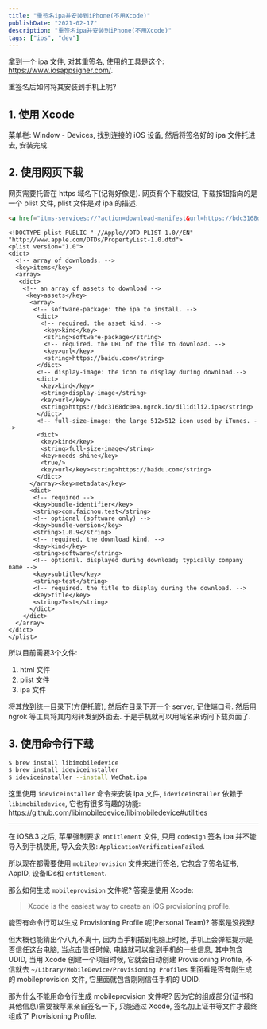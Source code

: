 ```yaml
---
title: "重签名ipa并安装到iPhone(不用Xcode)"
publishDate: "2021-02-17"
description: "重签名ipa并安装到iPhone(不用Xcode)"
tags: ["ios", "dev"]
---
```


拿到一个 ipa 文件, 对其重签名, 使用的工具是这个: https://www.iosappsigner.com/.

重签名后如何将其安装到手机上呢?

## 1. 使用 Xcode

菜单栏: Window - Devices, 找到连接的 iOS 设备, 然后将签名好的 ipa 文件托进去,
安装完成.

## 2. 使用网页下载

网页需要托管在 https 域名下(记得好像是). 网页有个下载按钮, 下载按钮指向的是一个
plist 文件, plist 文件是对 ipa 的描述.

```html
<a href="itms-services://?action=download-manifest&url=https://bdc3168dc0ea.ngrok.io/tf.plist">download</a>
```

```plist
<!DOCTYPE plist PUBLIC "-//Apple//DTD PLIST 1.0//EN"
"http://www.apple.com/DTDs/PropertyList-1.0.dtd">
<plist version="1.0">
<dict>
  <!-- array of downloads. -->
  <key>items</key>
  <array>
   <dict>
    <!-- an array of assets to download -->
     <key>assets</key>
      <array>
       <!-- software-package: the ipa to install. -->
        <dict>
         <!-- required. the asset kind. -->
          <key>kind</key>
          <string>software-package</string>
          <!-- required. the URL of the file to download. -->
          <key>url</key>
          <string>https://baidu.com</string>
        </dict>
        <!-- display-image: the icon to display during download.-->
        <dict>
         <key>kind</key>
         <string>display-image</string>
         <key>url</key>
         <string>https://bdc3168dc0ea.ngrok.io/dilidili2.ipa</string>
        </dict>
        <!-- full-size-image: the large 512x512 icon used by iTunes. -->
        <dict>
         <key>kind</key>
         <string>full-size-image</string>
         <key>needs-shine</key>
         <true/>
         <key>url</key><string>https://baidu.com</string>
        </dict>
      </array><key>metadata</key>
      <dict>
       <!-- required -->
       <key>bundle-identifier</key>
       <string>com.faichou.test</string>
       <!-- optional (software only) -->
       <key>bundle-version</key>
       <string>1.0.9</string>
       <!-- required. the download kind. -->
       <key>kind</key>
       <string>software</string>
       <!-- optional. displayed during download; typically company name -->
       <key>subtitle</key>
       <string>test</string>
       <!-- required. the title to display during the download. -->
       <key>title</key>
       <string>Test</string>
      </dict>
    </dict>
  </array>
</dict>
</plist>
```

所以目前需要3个文件:

1. html 文件
2. plist 文件
3. ipa 文件

将其放到统一目录下(方便托管), 然后在目录下开一个 server, 记住端口号. 然后用
ngrok 等工具将其内网转发到外面去. 于是手机就可以用域名来访问下载页面了.

## 3. 使用命令行下载

```bash
$ brew install libimobiledevice
$ brew install ideviceinstaller
$ ideviceinstaller --install WeChat.ipa
```

这里使用 `ideviceinstaller` 命令来安装 ipa 文件, `ideviceinstaller` 依赖于
`libimobiledevice`, 它也有很多有趣的功能: https://github.com/libimobiledevice/libimobiledevice#utilities


<hr>

在 iOS8.3 之后, 苹果强制要求 `entitlement` 文件, 只用 `codesign` 签名 ipa
并不能导入到手机使用, 导入会失败: `ApplicationVerificationFailed`.

所以现在都需要使用 `mobileprovision` 文件来进行签名, 它包含了签名证书, AppID, 设备IDs和 `entitlement`.

那么如何生成 `mobileprovision` 文件呢? 答案是使用 Xcode:

> Xcode is the easiest way to create an iOS provisioning profile.

能否有命令行可以生成 Provisioning Profile 呢(Personal Team)? 答案是没找到!

但大概也能猜出个八九不离十, 因为当手机插到电脑上时候,
手机上会弹框提示是否信任这台电脑, 当点击信任时候, 电脑就可以拿到手机的一些信息,
其中包含 UDID, 当用 Xcode 创建一个项目时候, 它就会自动创建 Provisioning Profile,
不信就去 `~/Library/MobileDevice/Provisioning Profiles` 里面看是否有刚生成的
mobileprovision 文件, 它里面就包含刚刚信任手机的 UDID.

那为什么不能用命令行生成 mobileprovision 文件呢?
因为它的组成部分(证书和其他信息)需要被苹果亲自签名一下, 只能通过 Xcode,
签名加上证书等文件才最终组成了 Provisioning Profile.

